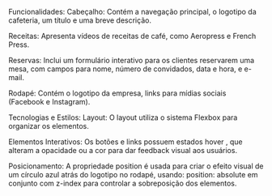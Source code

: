 Funcionalidades:
Cabeçalho: Contém a navegação principal, o logotipo da cafeteria, um título e uma breve descrição.

Receitas: Apresenta vídeos de receitas de café, como Aeropress e French Press.

Reservas: Inclui um formulário interativo para os clientes reservarem uma mesa, com campos para nome, número de convidados, data e hora, e e-mail.

Rodapé: Contém o logotipo da empresa, links para mídias sociais (Facebook e Instagram).

Tecnologias e Estilos:
Layout: O layout utiliza o sistema Flexbox para organizar os elementos.

Elementos Interativos: Os botões e links possuem estados hover , que alteram a opacidade ou a cor para dar feedback visual aos usuários.

Posicionamento: A propriedade position é usada para criar o efeito visual de um círculo azul atrás do logotipo no rodapé, usando:
position: absolute em conjunto com z-index para controlar a sobreposição dos elementos.
